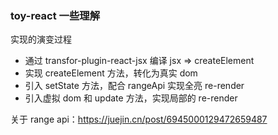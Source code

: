 ### toy-react 一些理解

实现的演变过程

- 通过 transfor-plugin-react-jsx 编译 jsx => createElement
- 实现 createElement 方法，转化为真实 dom
- 引入 setState 方法，配合 rangeApi 实现全亮 re-render
- 引入虚拟 dom 和 update 方法，实现局部的 re-render

关于 range api：https://juejin.cn/post/6945000129472659487
